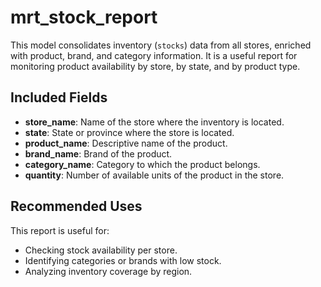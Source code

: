 # mrt_stock_report

This model consolidates inventory (`stocks`) data from all stores, enriched with product, brand, and category information. It is a useful report for monitoring product availability by store, by state, and by product type.

## Included Fields

- **store_name**: Name of the store where the inventory is located.
- **state**: State or province where the store is located.
- **product_name**: Descriptive name of the product.
- **brand_name**: Brand of the product.
- **category_name**: Category to which the product belongs.
- **quantity**: Number of available units of the product in the store.

## Recommended Uses

This report is useful for:

- Checking stock availability per store.
- Identifying categories or brands with low stock.
- Analyzing inventory coverage by region.